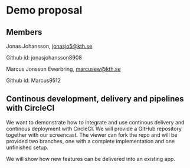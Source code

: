 # Demo proposal

## Members

Jonas Johansson, jonasjo5@kth.se

Github id: jonasjohansson8908

Marcus Jonsson Ewerbring, marcusew@kth.se

Github id: Marcus9512

## Continous development, delivery and pipelines with CircleCI

We want to demonstrate how to integrate and use continous delivery and continous deployment with CircleCI. 
We will provide a GitHub repository together with our screencast. The viewer can fork the repo and will be provided two branches, one with a complete implementation and one unfinished setup.

We will show how new features can be delivered into an existing app.
